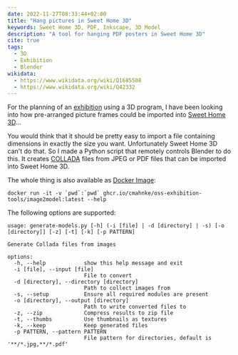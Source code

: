 ```yaml
---
date: 2022-11-27T08:33:44+02:00
title: "Hang pictures in Sweet Home 3D"
keywords: Sweet Home 3D, PDF, Inkscape, 3D Model
description: "A tool for hanging PDF posters in Sweet Home 3D"
cite: true
tags:
  - 3D
  - Exhibition
  - Blender
wikidata:
  - https://www.wikidata.org/wiki/Q1685508
  - https://www.wikidata.org/wiki/Q42332
---
```


For the planning of an [exhibition](/en/post/wilma-brauner/) using a 3D program, I have been looking into how pre-arranged picture frames could be imported into [Sweet Home 3D](https://www.sweethome3d.com/)...
<!--more-->

You would think that it should be pretty easy to import a file containing dimensions in exactly the size you want. Unfortunately Sweet Home 3D can't do that. So I made a Python script that remotely controls Blender to do this. It creates [COLLADA](https://en.wikipedia.org/wiki/COLLADA) files from JPEG or PDF files that can be imported into Sweet Home 3D.

The whole thing is also available as [Docker Image](https://github.com/cmahnke/oss-exhibition-tools):

```
docker run -it -v `pwd`:`pwd` ghcr.io/cmahnke/oss-exhibition-tools/image2model:latest --help
```

The following options are supported:

```
usage: generate-models.py [-h] (-i [file] | -d [directory] | -s) [-o [directory]] [-z] [-t] [-k] [-p PATTERN]

Generate Collada files from images

options:
  -h, --help            show this help message and exit
  -i [file], --input [file]
                        File to convert
  -d [directory], --directory [directory]
                        Path to collect images from
  -s, --setup           Ensure all required modules are present
  -o [directory], --output [directory]
                        Path to write converted files to
  -z, --zip             Compress results to zip file
  -t, --thumbs          Use thumbnails as textures
  -k, --keep            Keep generated files
  -p PATTERN, --pattern PATTERN
                        File pattern for directories, default is '**/*.jpg,**/*.pdf'

```
